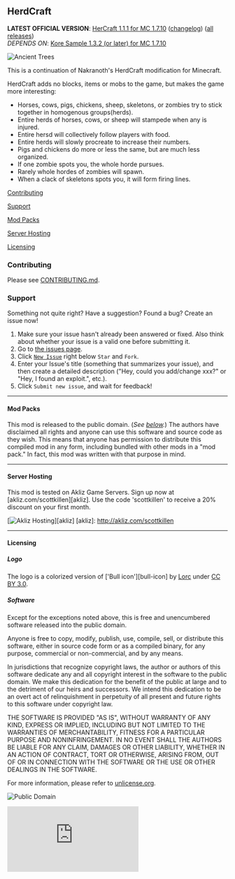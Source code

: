## HerdCraft
**LATEST OFFICIAL VERSION**: [HerCraft 1.1.1 for MC 1.7.10][latest] ([changelog][changelog.md]) ([all
releases][releases])<br />
*DEPENDS ON*: [Kore Sample 1.3.2 (or later) for MC 1.7.10][koresample]

[latest]: http://scottk.us/HerdCraft
[releases]: https://github.com/MinecraftModArchive/HerdCraft/releases
[changelog.md]: https://github.com/MinecraftModArchive/HercCraft/blob/develop/src/main/resources/CHANGELOG.md
[koresample]: http://scottk.us/KoreSampleMod

![Ancient Trees](https://raw.githubusercontent.com/MinecraftModArchive/HerdCraft/develop/art/logo/logo-128.png)

This is a continuation of Nakranoth's HerdCraft modification for Minecraft.

HerdCraft adds no blocks, items or mobs to the game, but makes the game more interesting:

- Horses, cows, pigs, chickens, sheep, skeletons, or zombies try to stick together in homogenous groups(herds).
- Entire herds of horses, cows, or sheep will stampede when any is injured.
- Entire hersd will collectively follow players with food.
- Entire herds will slowly procreate to increase their numbers.
- Pigs and chickens do more or less the same, but are much less organized.
- If one zombie spots you, the whole horde pursues.
- Rarely whole hordes of zombies will spawn.
- When a clack of skeletons spots you, it will form firing lines.

[Contributing](#contributing)

[Support](#support)

[Mod Packs](#mod-packs)

[Server Hosting](#server-hosting)

[Licensing](#licensing)

### Contributing

Please see [CONTRIBUTING.md](CONTRIBUTING.md).

### Support
Something not quite right?  Have a suggestion?  Found a bug?  Create an issue now!

1. Make sure your issue hasn't already been answered or fixed.  Also think about whether your issue is a valid one
before submitting it.
2. Go to [the issues page][issues].
3. Click [`New Issue`][new] right below `Star` and `Fork`.
4. Enter your Issue's title (something that summarizes your issue), and then create a detailed description ("Hey, could
you add/change xxx?" or "Hey, I found an exploit.", etc.).
5. Click `Submit new issue`, and wait for feedback!

[issues]: /MinecraftModArchive/Herdcraft/issues
[new]: /MinecraftModArchive/Herdcraft/issues/new

* * *

#### Mod Packs

This mod is released to the public domain. (*See [below](#licensing).*) The authors have disclaimed all rights and
anyone can use this software and source code as they wish. This means that anyone has permission to distribute this
compiled mod in any form, including bundled with other mods in a "mod pack." In fact, this mod was written with that
purpose in mind.

* * *

#### Server Hosting

This mod is tested on Akliz Game Servers. Sign up now at [akliz.com/scottkillen][akliz]. Use the code 'scottkillen' to receive a 20% discount on your first month.

[![Akliz Hosting](https://raw.githubusercontent.com/MinecraftModArchive/assets/master/akliz%20660x90%20singular.png)][akliz]
[akliz]: http://akliz.com/scottkillen

* * *

#### Licensing

##### Logo

The logo is a colorized version of ['Bull icon'][bull-icon] by [Lorc][lorc-site] under [CC BY 3.0][ccby30].

[beech-icon]: http://game-icons.net/lorc/originals/bull.html
[lorc-site]: http://lorcblog.blogspot.com/
[ccby30]: http://creativecommons.org/licenses/by/3.0/

##### Software

Except for the exceptions noted above, this is free and unencumbered software released into the public domain.

Anyone is free to copy, modify, publish, use, compile, sell, or distribute this software, either in source code form or
as a compiled binary, for any purpose, commercial or non-commercial, and by any means.

In jurisdictions that recognize copyright laws, the author or authors of this software dedicate any and all copyright
interest in the software to the public domain. We make this dedication for the benefit of the public at large and to the
detriment of our heirs and successors. We intend this dedication to be an overt act of relinquishment in perpetuity of
all present and future rights to this software under copyright law.

THE SOFTWARE IS PROVIDED "AS IS", WITHOUT WARRANTY OF ANY KIND, EXPRESS OR IMPLIED, INCLUDING BUT NOT LIMITED TO THE
WARRANTIES OF MERCHANTABILITY, FITNESS FOR A PARTICULAR PURPOSE AND NONINFRINGEMENT. IN NO EVENT SHALL THE AUTHORS BE
LIABLE FOR ANY CLAIM, DAMAGES OR OTHER LIABILITY, WHETHER IN AN ACTION OF CONTRACT, TORT OR OTHERWISE, ARISING FROM, OUT
OF OR IN CONNECTION WITH THE SOFTWARE OR THE USE OR OTHER DEALINGS IN THE SOFTWARE.

For more information, please refer to [unlicense.org](http://unlicense.org/).

![Public Domain](https://raw.githubusercontent.com/MinecraftModArchive/assets/master/pd-icon.png)

![Analytics](https://ga-beacon.appspot.com/UA-940955-7/Herdcraft/README.md?flat)

